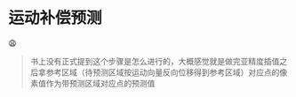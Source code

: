 # 运动补偿预测

:weary:

> 书上没有正式提到这个步骤是怎么进行的，大概感觉就是做完亚精度插值之后拿参考区域（待预测区域按运动向量反向位移得到参考区域）对应点的像素值作为带预测区域对应点的预测值